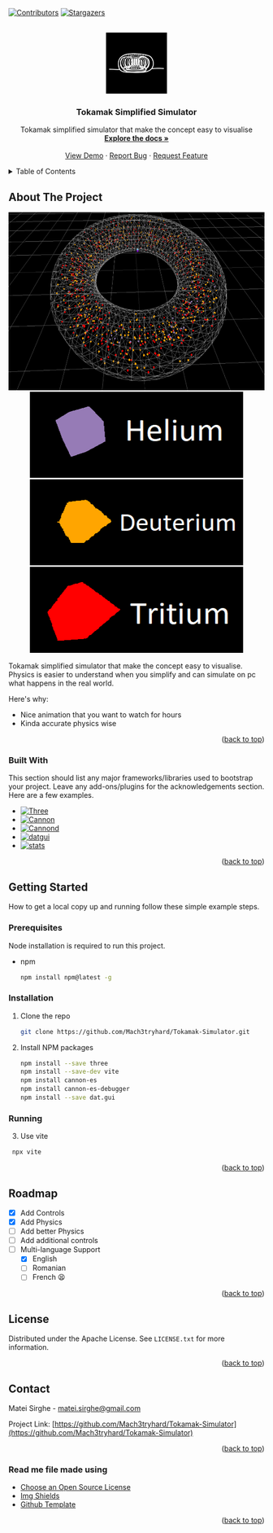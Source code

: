 <!-- Improved compatibility of back to top link: See: https://github.com/othneildrew/Best-README-Template/pull/73 -->
<a name="readme-top"></a>

<!-- PROJECT SHIELDS -->
<!--
*** I'm using markdown "reference style" links for readability.
*** Reference links are enclosed in brackets [ ] instead of parentheses ( ).
*** See the bottom of this document for the declaration of the reference variables
*** for contributors-url, forks-url, etc. This is an optional, concise syntax you may use.
*** https://www.markdownguide.org/basic-syntax/#reference-style-links
-->
[![Contributors][contributors-shield]][contributors-url]
[![Stargazers][stars-shield]][stars-url]


<!-- PROJECT LOGO -->
<br />
<div align="center">
  <a href="https://github.com/othneildrew/Best-README-Template">
    <img src="images/logo.png" alt="Logo" width="120" height="120">
  </a>

  <h3 align="center">Tokamak Simplified Simulator</h3>

  <p align="center">
    Tokamak simplified simulator that make the concept easy to visualise
    <br />
    <a href="https://github.com/Mach3tryhard/Tokamak-Simulator"><strong>Explore the docs »</strong></a>
    <br />
    <br />
    <a href="ramami.go.ro/tokamak">View Demo</a>
    ·
    <a href="mailto: matei.sirghe@gmail.com">Report Bug</a>
    ·
    <a href="mailto: matei.sirghe@gmail.com">Request Feature</a>
  </p>
</div>



<!-- TABLE OF CONTENTS -->
<details>
  <summary>Table of Contents</summary>
  <ol>
    <li>
      <a href="#about-the-project">About The Project</a>
      <ul>
        <li><a href="#built-with">Built With</a></li>
      </ul>
    </li>
    <li>
      <a href="#getting-started">Getting Started</a>
      <ul>
        <li><a href="#prerequisites">Prerequisites</a></li>
        <li><a href="#installation">Installation</a></li>
      </ul>
    </li>
    <li><a href="#Explanation">Usage</a></li>
    <li><a href="#roadmap">Roadmap</a></li>
    <li><a href="#license">License</a></li>
    <li><a href="#contact">Contact</a></li>
    <li><a href="#acknowledgments">Acknowledgments</a></li>
  </ol>
</details>



<!-- ABOUT THE PROJECT -->
## About The Project
<div align="center">
  <img src="images/Screenshot.png" width="700" height="350">
  <img src="images/Helium.png" width="420" height="169">
  <img src="images/deuterium.png" width="420" height="169">
  <img src="images/Tritium.png" width="420" height="169">
</div>

Tokamak simplified simulator that make the concept easy to visualise. Physics is easier to understand when you simplify and can simulate on pc what happens in the real world.

Here's why:
* Nice animation that you want to watch for hours
* Kinda accurate physics wise

<p align="right">(<a href="#readme-top">back to top</a>)</p>



### Built With

This section should list any major frameworks/libraries used to bootstrap your project. Leave any add-ons/plugins for the acknowledgements section. Here are a few examples.

* [![Three][Three.js]][Three-url]
* [![Cannon][Cannon.js]][Cannon-url]
* [![Cannond][Cannond.js]][Cannond-url]
* [![datgui][datgui.io]][datgui-url]
* [![stats][stats.dev]][stats-url]

<p align="right">(<a href="#readme-top">back to top</a>)</p>



<!-- GETTING STARTED -->
## Getting Started

How to get a local copy up and running follow these simple example steps.

### Prerequisites

Node installation is required to run this project.
* npm
  ```sh
  npm install npm@latest -g
  ```

### Installation

1. Clone the repo
   ```sh
   git clone https://github.com/Mach3tryhard/Tokamak-Simulator.git
   ```
2. Install NPM packages
   ```sh
   npm install --save three
   npm install --save-dev vite
   npm install cannon-es
   npm install cannon-es-debugger
   npm install --save dat.gui
   ```
### Running
3. Use vite
  ```sh
   npx vite
  ```

<p align="right">(<a href="#readme-top">back to top</a>)</p>

<!-- ROADMAP -->
## Roadmap

- [x] Add Controls
- [x] Add Physics
- [ ] Add better Physics
- [ ] Add additional controls
- [ ] Multi-language Support
    - [x] English
    - [ ] Romanian
    - [ ] French 😫

<p align="right">(<a href="#readme-top">back to top</a>)</p>

<!-- LICENSE -->
## License

Distributed under the Apache License. See `LICENSE.txt` for more information.

<p align="right">(<a href="#readme-top">back to top</a>)</p>



<!-- CONTACT -->
## Contact

Matei Sirghe - matei.sirghe@gmail.com

Project Link: [https://github.com/Mach3tryhard/Tokamak-Simulator](https://github.com/Mach3tryhard/Tokamak-Simulator)

<p align="right">(<a href="#readme-top">back to top</a>)</p>



<!-- ACKNOWLEDGMENTS -->
### Read me file made using
* [Choose an Open Source License](https://choosealicense.com)
* [Img Shields](https://shields.io)
* [Github Template](https://github.com/othneildrew/Best-README-Template)

<p align="right">(<a href="#readme-top">back to top</a>)</p>



<!-- MARKDOWN LINKS & IMAGES -->
<!-- https://www.markdownguide.org/basic-syntax/#reference-style-links -->
[contributors-shield]: https://img.shields.io/badge/1-Contributor-blue?logoColor=ffffff
[contributors-url]: https://github.com/Mach3tryhard/Tokamak-Simulator/graphs/contributors
[stars-shield]:  https://img.shields.io/badge/1-Stars-yellow?logoColor=ffffff
[stars-url]: https://github.com/Mach3tryhard/Tokamak-Simulator/stargazers
[license-shield]: https://img.shields.io/badge/Apache-License-FFA500
[license-url]: https://github.com/Mach3tryhard/Tokamak-Simulator/LICENSE.txt
[linkedin-shield]: https://img.shields.io/badge/Linkedin-ffffff?logo=linkedin&logoColor=ffffff&labelColor=%230A66C2
[linkedin-url]: https://linkedin.com
[product-screenshot]: images/screenshot.png
[Three.js]: https://img.shields.io/badge/Three.js-20232A?style=for-the-badge&logo=threedotjs
[Three-url]: https://threejs.org/
[Cannon.js]: https://img.shields.io/badge/Cannon-es%3F000000?logo=c&logoColor=000000
[Cannon-url]: https://pmndrs.github.io/cannon-es/
[Cannond.js]: https://img.shields.io/badge/Cannonesdebugger-000000?logo=c&logoColor=000000&color=ffffff
[Cannond-url]: https://pmndrs.github.io/cannon-es/
[datgui.io]: https://img.shields.io/badge/Dat.gui.js-123123?logoColor=000000&color=123412
[datgui-url]: https://angular.io/
[stats.dev]: https://img.shields.io/badge/Stats.js-123123?logoColor=000000&color=f21f4f
[stats-url]: https://www.npmjs.com/package/stats-js
